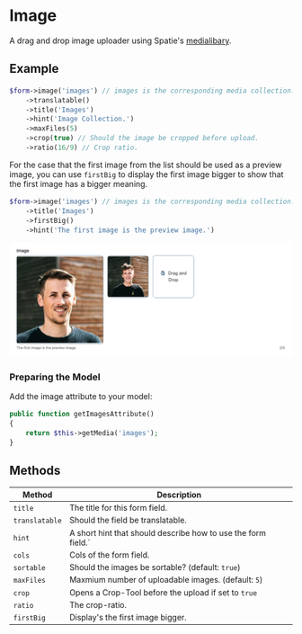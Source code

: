 # Image

A drag and drop image uploader using Spatie's [medialibary](https://docs.spatie.be/laravel-medialibrary/v7/introduction/).

## Example

```php
$form->image('images') // images is the corresponding media collection.
    ->translatable()
    ->title('Images')
    ->hint('Image Collection.')
    ->maxFiles(5)
    ->crop(true) // Should the image be cropped before upload.
    ->ratio(16/9) // Crop ratio.
```

For the case that the first image from the list should be used as a preview image, you can use `firstBig` to display the first image bigger to show that the first image has a bigger meaning.

```php
$form->image('images') // images is the corresponding media collection.
    ->title('Images')
    ->firstBig()
    ->hint('The first image is the preview image.')
```

![Image firstBig](./screens/image/first_big.png 'Logo Title Text 1')

### Preparing the Model

Add the image attribute to your model:

```php
public function getImagesAttribute()
{
    return $this->getMedia('images');
}
```

## Methods

| Method         | Description                                                   |
| -------------- | ------------------------------------------------------------- |
| `title`        | The title for this form field.                                |
| `translatable` | Should the field be translatable.                             |
| `hint`         | A short hint that should describe how to use the form field.` |
| `cols`         | Cols of the form field.                                       |
| `sortable`     | Should the images be sortable? (default: `true`)              |
| `maxFiles`     | Maxmium number of uploadable images. (default: `5`)           |
| `crop`         | Opens a Crop-Tool before the upload if set to `true`          |
| `ratio`        | The crop-ratio.                                               |
| `firstBig`     | Display's the first image bigger.                             |
